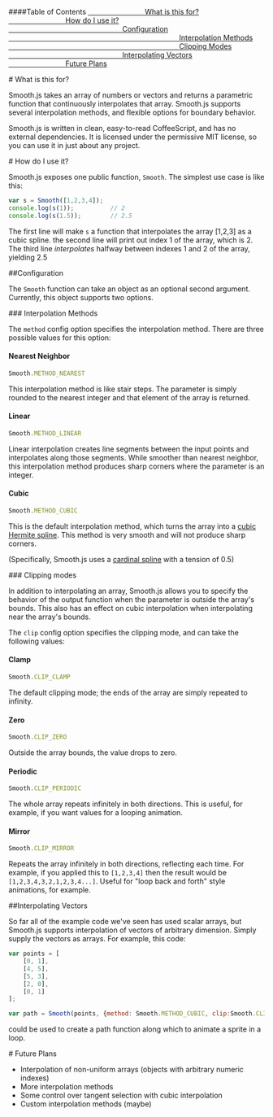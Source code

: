 ####Table of Contents
[        What is this for?](#rm-what)<br/>
[        How do I use it?](#rm-how)<br/>
[                Configuration](#rm-config)<br/>
[                        Interpolation Methods](#rm-method)<br/>
[                        Clipping Modes](#rm-clip)<br/>
[                Interpolating Vectors](#rm-vec)<br/>
[        Future Plans](#rm-future)<br/>

<a name = "rm-what" />
# What is this for?

Smooth.js takes an array of numbers or vectors and returns a parametric function that continuously interpolates
that array. Smooth.js supports several interpolation methods, and flexible options for boundary behavior.

Smooth.js is written in clean, easy-to-read CoffeeScript, and has no external dependencies. It is licensed 
under the permissive MIT license, so you can use it in just about any project.

<a name = "rm-how" />
# How do I use it?

Smooth.js exposes one public function, `Smooth`. The simplest use case is like this:

```js
var s = Smooth([1,2,3,4]);
console.log(s(1));			// 2
console.log(s(1.5));		// 2.5
```

The first line will make `s` a function that interpolates the array [1,2,3] as a cubic spline. the second line
will print out index 1 of the array, which is 2. The third line *interpolates* 
halfway between indexes 1 and 2 of the array, yielding 2.5

<a name = "rm-config" />
##Configuration

The `Smooth` function can take an object as an optional second argument. Currently, this object supports two
options.

<a name = "rm-method" />
### Interpolation Methods

The `method` config option specifies the interpolation method. There are three possible values for this 
option:

#### Nearest Neighbor

```js
Smooth.METHOD_NEAREST
```

This interpolation method is like stair steps. The parameter is simply rounded to the nearest integer and 
that element of the array is returned.

#### Linear

```js
Smooth.METHOD_LINEAR
```

Linear interpolation creates line segments between the input points and interpolates along those segments. 
While smoother than nearest neighbor, this interpolation method produces sharp corners where the parameter is
an integer.

#### Cubic

```js
Smooth.METHOD_CUBIC
```

This is the default interpolation method, which turns the array into a 
[cubic Hermite spline](http://en.wikipedia.org/wiki/Cubic_Hermite_spline). This method is very smooth and will
not produce sharp corners.

(Specifically, Smooth.js uses a
[cardinal spline](http://en.wikipedia.org/wiki/Cardinal_spline#Cardinal_spline) with a tension of 0.5)

<a name = "rm-clip" />
### Clipping modes

In addition to interpolating an array, Smooth.js allows you to specify the behavior of the output function 
when the parameter is outside the array's bounds. This also has an effect on cubic interpolation when 
interpolating near the array's bounds.

The `clip` config option specifies the clipping mode, and can take the following values:

#### Clamp

```js
Smooth.CLIP_CLAMP
```

The default clipping mode; the ends of the array are simply repeated to infinity.

#### Zero

```js
Smooth.CLIP_ZERO
```

Outside the array bounds, the value drops to zero.

#### Periodic

```js
Smooth.CLIP_PERIODIC
```

The whole array repeats infinitely in both directions. This is useful, for example, if you want values for a
looping animation.


#### Mirror

```js
Smooth.CLIP_MIRROR
```

Repeats the array infinitely in both directions, reflecting each time. For example, if you applied this to 
`[1,2,3,4]` then the result would be `[1,2,3,4,3,2,1,2,3,4...]`. Useful for "loop back and forth" style 
animations, for example.

<a name = "rm-vec" />
##Interpolating Vectors

So far all of the example code we've seen has used scalar arrays, but Smooth.js supports interpolation of 
vectors of arbitrary dimension. Simply supply the vectors as arrays. For example, this code:

```js
var points = [
	[0, 1],
	[4, 5],
	[5, 3],
	[2, 0],
	[0, 1]
];

var path = Smooth(points, {method: Smooth.METHOD_CUBIC, clip:Smooth.CLIP_PERIODIC});
```

could be used to create a path function along which to animate a sprite in a loop.


<a name = "rm-future" />
# Future Plans

* Interpolation of non-uniform arrays (objects with arbitrary numeric indexes)
* More interpolation methods
* Some control over tangent selection with cubic interpolation
* Custom interpolation methods (maybe)